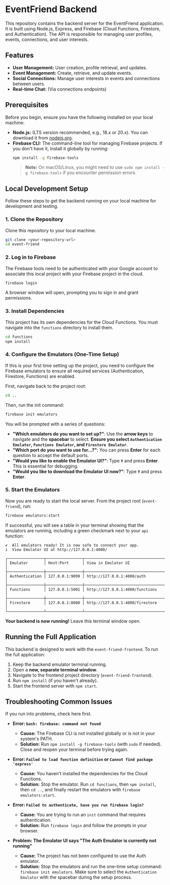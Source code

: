 # EventFriend Backend

This repository contains the backend server for the EventFriend application. It is built using Node.js, Express, and Firebase (Cloud Functions, Firestore, and Authentication). The API is responsible for managing user profiles, events, connections, and user interests.

## Features

*   **User Management:** User creation, profile retrieval, and updates.
*   **Event Management:** Create, retrieve, and update events.
*   **Social Connections:** Manage user interests in events and connections between users.
*   **Real-time Chat:** (Via connections endpoints)

## Prerequisites

Before you begin, ensure you have the following installed on your local machine:

*   **Node.js:** (LTS version recommended, e.g., 18.x or 20.x). You can download it from [nodejs.org](https://nodejs.org/).
*   **Firebase CLI:** The command-line tool for managing Firebase projects. If you don't have it, install it globally by running:
    ```bash
    npm install -g firebase-tools
    ```
    > **Note:** On macOS/Linux, you might need to use `sudo npm install -g firebase-tools` if you encounter permission errors.

## Local Development Setup

Follow these steps to get the backend running on your local machine for development and testing.

### 1. Clone the Repository

Clone this repository to your local machine.

```bash
git clone <your-repository-url>
cd event-friend
```

### 2. Log in to Firebase

The Firebase tools need to be authenticated with your Google account to associate this local project with your Firebase project in the cloud.

```bash
firebase login
```
A browser window will open, prompting you to sign in and grant permissions.

### 3. Install Dependencies

This project has its own dependencies for the Cloud Functions. You must navigate into the `functions` directory to install them.

```bash
cd functions
npm install
```

### 4. Configure the Emulators (One-Time Setup)

If this is your first time setting up the project, you need to configure the Firebase emulators to ensure all required services (Authentication, Firestore, Functions) are enabled.

First, navigate back to the project root:
```bash
cd ..
```

Then, run the init command:
```bash
firebase init emulators
```

You will be prompted with a series of questions:
*   **"Which emulators do you want to set up?"**: Use the **arrow keys** to navigate and the **spacebar** to select. **Ensure you select `Authentication Emulator`, `Functions Emulator`, and `Firestore Emulator`**.
*   **"Which port do you want to use for...?"**: You can press **Enter** for each question to accept the default ports.
*   **"Would you like to enable the Emulator UI?"**: Type **`Y`** and press **Enter**. This is essential for debugging.
*   **"Would you like to download the Emulator UI now?"**: Type **`Y`** and press **Enter**.

### 5. Start the Emulators

Now you are ready to start the local server. From the project root (`event-friend`), run:

```bash
firebase emulators:start
```

If successful, you will see a table in your terminal showing that the emulators are running, including a green checkmark next to your `api` function:

```
✔  All emulators ready! It is now safe to connect your app.
i  View Emulator UI at http://127.0.0.1:4000/

┌────────────────┬────────────────┬───────────────────────────────────────────┐
│ Emulator       │ Host:Port      │ View in Emulator UI                       │
├────────────────┼────────────────┼───────────────────────────────────────────┤
│ Authentication │ 127.0.0.1:9099 │ http://127.0.0.1:4000/auth                │
├────────────────┼────────────────┼───────────────────────────────────────────┤
│ Functions      │ 127.0.0.1:5001 │ http://127.0.0.1:4000/functions           │
├────────────────┼────────────────┼───────────────────────────────────────────┤
│ Firestore      │ 127.0.0.1:8080 │ http://127.0.0.1:4000/firestore           │
└────────────────┴────────────────┴───────────────────────────────────────────┘
```
**Your backend is now running!** Leave this terminal window open.

## Running the Full Application

This backend is designed to work with the `event-friend-frontend`. To run the full application:
1.  Keep the backend emulator terminal running.
2.  Open a **new, separate terminal window**.
3.  Navigate to the frontend project directory (`event-friend-frontend`).
4.  Run `npm install` (if you haven't already).
5.  Start the frontend server with `npm start`.

## Troubleshooting Common Issues

If you run into problems, check here first.

*   **Error: `bash: firebase: command not found`**
    *   **Cause:** The Firebase CLI is not installed globally or is not in your system's PATH.
    *   **Solution:** Run `npm install -g firebase-tools` (with `sudo` if needed). Close and reopen your terminal before trying again.

*   **Error: `Failed to load function definition` or `Cannot find package 'express'`**
    *   **Cause:** You haven't installed the dependencies for the Cloud Functions.
    *   **Solution:** Stop the emulator. Run `cd functions`, then `npm install`, then `cd ..`, and finally restart the emulators with `firebase emulators:start`.

*   **Error: `Failed to authenticate, have you run firebase login?`**
    *   **Cause:** You are trying to run an `init` command that requires authentication.
    *   **Solution:** Run `firebase login` and follow the prompts in your browser.

*   **Problem: The Emulator UI says "The Auth Emulator is currently not running"**
    *   **Cause:** The project has not been configured to use the Auth emulator.
    *   **Solution:** Stop the emulators and run the one-time setup command: `firebase init emulators`. Make sure to select the `Authentication Emulator` with the spacebar during the setup process.
